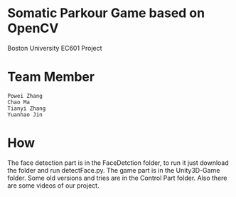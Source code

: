 # Somatic Parkour Game based on OpenCV
Boston University EC601 Project
# Team Member
    Powei Zhang 
    Chao Ma 
    Tianyi Zhang 
    Yuanhao Jin 
# How
The face detection part is in the FaceDetction folder, to run it just download the folder and run detectFace.py.
The game part is in the Unity3D-Game folder.
Some old versions and tries are in the Control Part folder.
Also there are some videos of our project.
